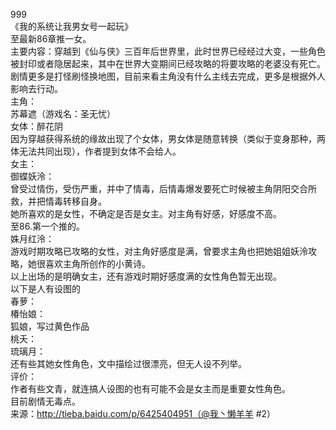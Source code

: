 999  
《我的系统让我男女号一起玩》  
至最新86章推一女。  
主要内容：穿越到《仙与侠》三百年后世界里，此时世界已经经过大变，一些角色被封印或者隐居起来，其中在世界大变期间已经攻略的将要攻略的老婆没有死亡。  
剧情更多是打怪刷怪换地图，目前来看主角没有什么主线去完成，更多是根据外人影响去行动。  
主角：  
苏幕遮（游戏名：圣无忧）  
女体：醉花阴  
因为穿越获得系统的缘故出现了个女体，男女体是随意转换（类似于变身那种，两体无法共同出现），作者提到女体不会给人。  
女主：  
御蝶妖泠：  
曾受过情伤，受伤严重，并中了情毒，后情毒爆发要死亡时候被主角阴阳交合所救，并把情毒转移自身。  
她所喜欢的是女性，不确定是否是女主。对主角有好感，好感度不高。  
至86.第一个推的。  
姝月红泠：  
游戏时期攻略已攻略的女性，对主角好感度是满，曾要求主角也把她姐姐妖泠攻略，她很喜欢主角所创作的小黄诗。  
以上出场的是明确女主，还有游戏时期好感度满的女性角色暂无出现。  
以下是人有设图的  
春萝：  
椿怡娘：  
狐娘，写过黄色作品  
桃夭：  
琉璃月：  
还有些其她女性角色，文中描绘过很漂亮，但无人设不列举。  
评价：  
作者有些文青，就连搞人设图的也有可能不会是女主而是重要女性角色。  
目前剧情无毒点。  
来源：http://tieba.baidu.com/p/6425404951（@我丶懒羊羊 #2）  
